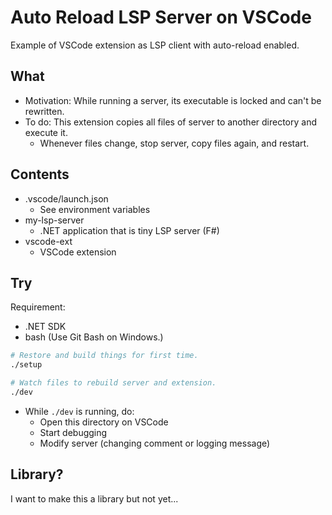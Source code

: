 # Auto Reload LSP Server on VSCode

Example of VSCode extension as LSP client with auto-reload enabled.

## What

- Motivation: While running a server, its executable is locked and can't be rewritten.
- To do: This extension copies all files of server to another directory and execute it.
    - Whenever files change, stop server, copy files again, and restart.

## Contents

- .vscode/launch.json
    - See environment variables
- my-lsp-server
    - .NET application that is tiny LSP server (F#)
- vscode-ext
    - VSCode extension

## Try

Requirement:

- .NET SDK
- bash (Use Git Bash on Windows.)

```sh
# Restore and build things for first time.
./setup

# Watch files to rebuild server and extension.
./dev
```

- While `./dev` is running, do:
    - Open this directory on VSCode
    - Start debugging
    - Modify server (changing comment or logging message)

## Library?

I want to make this a library but not yet...

